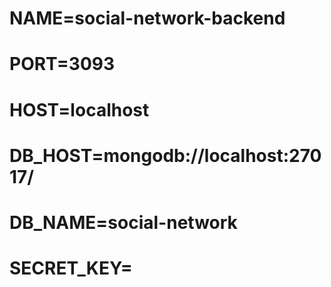 # NAME=social-network-backend
# PORT=3093
# HOST=localhost
# DB_HOST=mongodb://localhost:27017/
# DB_NAME=social-network
# SECRET_KEY=